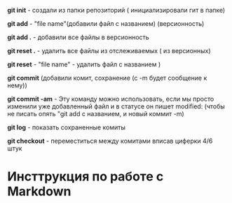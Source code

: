 **git init** - создали из папки репозиторий ( инициализировали гит в папке)

**git add** - "file name"(добавили файл с названием) (версионность)

**git add .** - добавили все файлы в  версионность

**git reset .** - удалить все файлы из отслеживаемых ( из версионных)

**git reset** - "file name" - удалить файл с названием 
)

**git commit**  (добавили комит, сохранение (с -m будет сообщение к нему))

**git commit -am** - Эту команду можно использовать, если мы просто изменили уже добавленный файл и в статусе он пишет modified: (чтобы не писать опять "git add c названием, и новый коммит -m)   

**git log** - показать сохраненные комиты

**git checkout** - переместиться между комитами вписав циферки 4/6 штук 

# Инсттрукция по работе с Markdown




